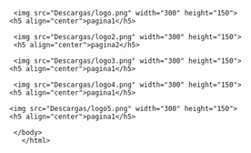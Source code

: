 <html>
  <head>
    <title><h2 align="center">COCINANDO</h2></title>
  </head>
    <body>
      
    
       <img src="Descargas/logo.png" width="300" height="150">
      <h5 align="center">pagina1</h5>
      
       <img src="Descargas/logo2.png" width="300" height="150"> 
       <h5 align="center">pagina2</h5>
       
       <img src="Descargas/logo3.png" width="300" height="150">
      <h5 align="center">pagina1</h5>
      
       <img src="Descargas/logo4.png" width="300" height="150">
      <h5 align="center">pagina1</h5>
      
      <img src="Descargas/logo5.png" width="300" height="150">
      <h5 align="center">pagina1</h5>
  
       </body>
         </html>
         
